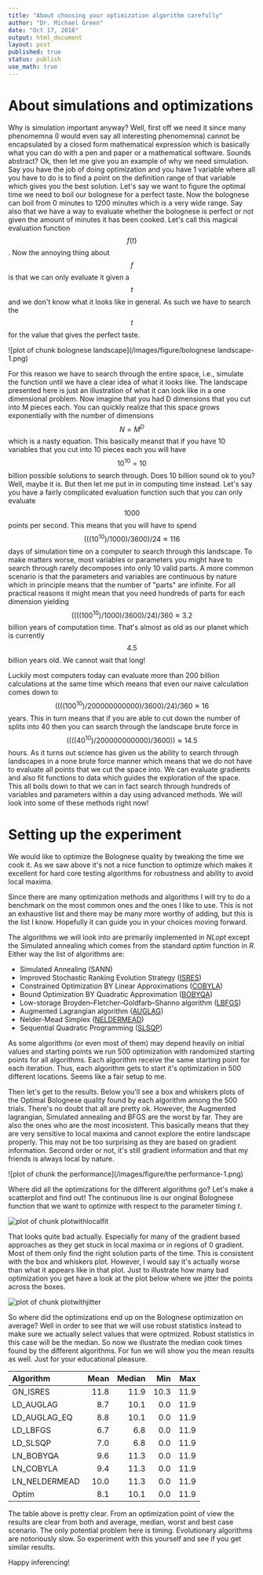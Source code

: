 ```yaml
---
title: "About choosing your optimization algorithm carefully"
author: "Dr. Michael Green"
date: "Oct 17, 2016"
output: html_document
layout: post
published: true
status: publish
use_math: true
---
```

 
 

 
# About simulations and optimizations
 
Why is simulation important anyway? Well, first off we need it since many phenomemna (I would even say all interesting phenomemna) cannot be encapsulated by a closed form mathematical expression which is basically what you can do with a pen and paper or a mathematical software. Sounds abstract? Ok, then let me give you an example of why we need simulation. Say you have the job of doing optimization and you have 1 variable where all you have to do is to find a point on the definition range of that variable which gives you the best solution. Let's say we want to figure the optimal time we need to boil our bolognese for a perfect taste. Now the bolognese can boil from 0 minutes to 1200 minutes which is a very wide range. Say also that we have a way to evaluate whether the bolognese is perfect or not given the amount of minutes it has been cooked. Let's call this magical evaluation function $$f(t)$$. Now the annoying thing about $$f$$ is that we can only evaluate it given a $$t$$ and we don't know what it looks like in general. As such we have to search the $$t$$ for the value that gives the perfect taste. 
 
![plot of chunk bolognese landscape](/images/figure/bolognese landscape-1.png)
 
For this reason we have to search through the entire space, i.e., simulate the function until we have a clear idea of what it looks like. The landscape presented here is just an illustration of what it can look like in a one dimensional problem. Now imagine that you had D dimensions that you cut into M pieces each. You can quickly realize that this space grows exponentially with the number of dimensions $$N=M^D$$ which is a nasty equation. This basically meanst that if you have 10 variables that you cut into 10 pieces each you will have $$10^{10}=10$$ billion possible solutions to search through. Does 10 billion sound ok to you? Well, maybe it is. But then let me put in in computing time instead. Let's say you have a fairly complicated evaluation function such that you can only evaluate $$1000$$ points per second. This means that you will have to spend $$(((10^{10})/1000)/3600)/24\approx 116$$ days of simulation time on a computer to search through this landscape. To make matters worse, most variables or parameters you might have to search through rarely decomposes into only 10 valid parts. A more common scenario is that the parameters and variables are continuous by nature which in principle means that the number of "parts" are infinite. For all practical reasons it might mean that you need hundreds of parts for each dimension yielding $$((((100^{10})/1000)/3600)/24)/360\approx 3.2$$ billion years of computation time. That's almost as old as our planet which is currently $$4.5$$ billion years old. We cannot wait that long!
 
Luckily most computers today can evaluate more than 200 billion calculations at the same time which means that even our naive calculation comes down to $$((((100^{10})/200000000000)/3600)/24)/360\approx 16$$ years. This in turn means that if you are able to cut down the number of splits into 40 then you can search through the landscape brute force in $$((((40^{10})/200000000000)/3600)) \approx 14.5$$ hours. As it turns out science has given us the ability to search through landscapes in a none brute force manner which means that we do not have to evaluate all points that we cut the space into. We can evaluate gradients and also fit functions to data which guides the exploration of the space. This all boils down to that we can in fact search through hundreds of variables and parameters within a day using advanced methods. We will look into some of these methods right now!
 
# Setting up the experiment
 
We would like to optimize the Bolognese quality by tweaking the time we cook it. As we saw above it's not a nice function to optimize which makes it excellent for hard core testing algorithms for robustness and ability to avoid local maxima.
 
Since there are many optimization methods and algorithms I will try to do a benchmark on the most common ones and the ones I like to use. This is not an exhaustive list and there may be many more worthy of adding, but this is the list I know. Hopefully it can guide you in your choices moving forward.
 
The algorithms we will look into are primarily implemented in *NLopt* except the Simulated annealing which comes from the standard *optim* function in *R*. Either way the list of algorithms are:
 
* Simulated Annealing (SANN)
* Improved Stochastic Ranking Evolution Strategy ([ISRES](http://www3.hi.is/~tpr/papers/RuYa05.pdf)) 
* Constrained Optimization BY Linear Approximations ([COBYLA](http://www.jeannot.org/~js/code/index.en.html#COBYLA))
* Bound Optimization BY Quadratic Approximation ([BOBYQA](http://www.damtp.cam.ac.uk/user/na/NA_papers/NA2009_06.pdf))
* Low-storage Broyden–Fletcher–Goldfarb–Shanno algorithm ([LBFGS](http://www.cs.nyu.edu/~overton/papers/pdffiles/bfgs_inexactLS.pdf))
* Augmented Lagrangian algorithm ([AUGLAG](http://citeseerx.ist.psu.edu/viewdoc/summary?doi=10.1.1.72.6121))
* Nelder-Mead Simplex ([NELDERMEAD](https://dx.doi.org/10.1093%2Fcomjnl%2F7.4.308))
* Sequential Quadratic Programming ([SLSQP](http://www.neos-guide.org/content/sequential-quadratic-programming))
 
As some algorithms (or even most of them) may depend heavily on initial values and starting points we run 500 optimization with randomized starting points for all algorithms. Each algorithm receive the same starting point for each iteration. Thus, each algorithm gets to start it's optimization in 500 different locations. Seems like a fair setup to me.
 
Then let's get to the results. Below you'll see a box and whiskers plots of the Optimal Bolognese quality found by each algorithm among the 500 trials. There's no doubt that all are pretty ok. However, the Augmented lagrangian, Simulated annealing and BFGS are the worst by far. They are also the ones who are the most incosistent. This basically means that they are very sensitive to local maxima and cannot explore the entire landscape properly. This may not be too surprising as they are based on gradient information. Second order or not, it's still gradient information and that my friends is always local by nature. 
 
![plot of chunk the performance](/images/figure/the performance-1.png)
 
Where did all the optimizations for the different algorithms go? Let's make a scatterplot and find out! The continuous line is our original Bolognese function that we want to optimize with respect to the parameter timing $t$.
 
![plot of chunk plotwithlocalfit](/images/figure/plotwithlocalfit-1.png)
 
That looks quite bad actually. Especially for many of the gradient based approaches as they get stuck in local maxima or in regions of 0 gradient. Most of them only find the right solution parts of the time. This is consistent with the box and whiskers plot. However, I would say it's actually worse than what it appears like in that plot. Just to illustrate how many bad optimization you get have a look at the plot below where we jitter the points across the boxes.
 
![plot of chunk plotwithjitter](/images/figure/plotwithjitter-1.png)
 
So where did the optimizations end up on the Bolognese optimization on average? Well in order to see that we will use robust statistics instead to make sure we actually select values that were optmized. Robust statistics in this case will be the median. So now we illustrate the median cook times found by the different algorithms. For fun we will show you the mean results as well. Just for your educational pleasure.
 

|Algorithm     | Mean| Median|  Min|  Max|
|:-------------|----:|------:|----:|----:|
|GN_ISRES      | 11.8|   11.9| 10.3| 11.9|
|LD_AUGLAG     |  8.7|   10.1|  0.0| 11.9|
|LD_AUGLAG_EQ  |  8.8|   10.1|  0.0| 11.9|
|LD_LBFGS      |  6.7|    6.8|  0.0| 11.9|
|LD_SLSQP      |  7.0|    6.8|  0.0| 11.9|
|LN_BOBYQA     |  9.6|   11.3|  0.0| 11.9|
|LN_COBYLA     |  9.4|   11.3|  0.0| 11.9|
|LN_NELDERMEAD | 10.0|   11.3|  0.0| 11.9|
|Optim         |  8.1|   10.1|  0.0| 11.9|
 
The table above is pretty clear. From an optimization point of view the results are clear from both and average, median, worst and best case scenario. The only potential problem here is timing. Evolutionary algorithms are notoriously slow. So experiment with this yourself and see if you get similar results. 
 
Happy inferencing!
 
